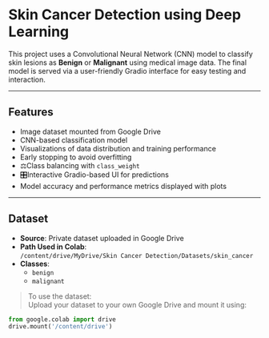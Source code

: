 # Skin Cancer Detection using Deep Learning

This project uses a Convolutional Neural Network (CNN) model to classify skin lesions as **Benign** or **Malignant** using medical image data. The final model is served via a user-friendly Gradio interface for easy testing and interaction.

---

##  Features

- Image dataset mounted from Google Drive
- CNN-based classification model
- Visualizations of data distribution and training performance
- Early stopping to avoid overfitting
- ⚖Class balancing with `class_weight`
- 🎛Interactive Gradio-based UI for predictions
- Model accuracy and performance metrics displayed with plots

---

##  Dataset

- **Source**: Private dataset uploaded in Google Drive
- **Path Used in Colab**:  
  `/content/drive/MyDrive/Skin Cancer Detection/Datasets/skin_cancer`
- **Classes**:
  - `benign`
  - `malignant`

> To use the dataset:  
> Upload your dataset to your own Google Drive and mount it using:
```python
from google.colab import drive
drive.mount('/content/drive')
